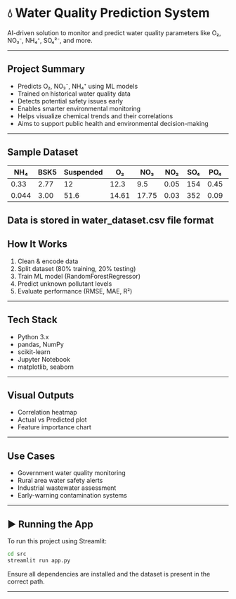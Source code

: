 # 💧 Water Quality Prediction System

AI-driven solution to monitor and predict water quality parameters like O₂, NO₃⁻, NH₄⁺, SO₄²⁻, and more.

---

##  Project Summary

* Predicts O₂, NO₃⁻, NH₄⁺ using ML models
* Trained on historical water quality data
* Detects potential safety issues early
* Enables smarter environmental monitoring
* Helps visualize chemical trends and their correlations
* Aims to support public health and environmental decision-making

---

##  Sample Dataset

| NH₄   | BSK5 | Suspended | O₂    | NO₃   | NO₂  | SO₄ | PO₄  | CL   |
| ----- | ---- | --------- | ----- | ----- | ---- | --- | ---- | ---- |
| 0.33  | 2.77 | 12        | 12.3  | 9.5   | 0.05 | 154 | 0.45 | 289  |
| 0.044 | 3.00 | 51.6      | 14.61 | 17.75 | 0.03 | 352 | 0.09 | 1792 |

 Data is stored in water_dataset.csv file format
---

##  How It Works

1. Clean & encode data
2. Split dataset (80% training, 20% testing)
3. Train ML model (RandomForestRegressor)
4. Predict unknown pollutant levels
5. Evaluate performance (RMSE, MAE, R²)

---

##  Tech Stack

* Python 3.x
* pandas, NumPy
* scikit-learn
* Jupyter Notebook
* matplotlib, seaborn

---

##  Visual Outputs

* Correlation heatmap
* Actual vs Predicted plot
* Feature importance chart

---

##  Use Cases

* Government water quality monitoring
* Rural area water safety alerts
* Industrial wastewater assessment
* Early-warning contamination systems

---

## ▶ Running the App

To run this project using Streamlit:

```bash
cd src
streamlit run app.py
```

Ensure all dependencies are installed and the dataset is present in the correct path.

---


